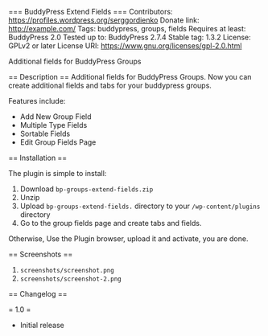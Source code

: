 === BuddyPress Extend Fields ===
Contributors: https://profiles.wordpress.org/serggordienko
Donate link: http://example.com/
Tags: buddypress, groups, fields
Requires at least: BuddyPress 2.0
Tested up to: BuddyPress 2.7.4
Stable tag: 1.3.2
License: GPLv2 or later
License URI: https://www.gnu.org/licenses/gpl-2.0.html

Additional fields for BuddyPress Groups

== Description ==
Additional fields for BuddyPress Groups. Now you can create additional fields and tabs for your buddypress groups.

Features include:

* Add New Group Field
* Multiple Type Fields
* Sortable Fields
* Edit Group Fields Page

== Installation ==

The plugin is simple to install:

1. Download `bp-groups-extend-fields.zip`
2. Unzip
3. Upload `bp-groups-extend-fields.` directory to your `/wp-content/plugins` directory
4. Go to the group fields page and create tabs and fields.

Otherwise, Use the Plugin browser, upload it and activate, you are done.

== Screenshots ==

1. `screenshots/screenshot.png`
2. `screenshots/screenshot-2.png`

== Changelog ==

= 1.0 =
* Initial release
